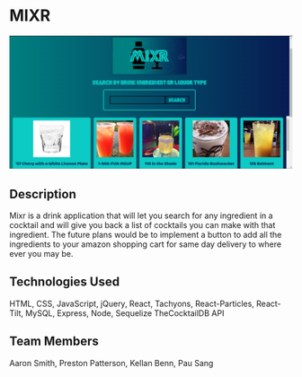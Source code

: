 # MIXR
![mixr](assets/images/mainpage.PNG)
## Description
Mixr is a drink application that will let you search for any ingredient in a cocktail and will give you back a list of cocktails you can make with that ingredient. The future plans would be to implement a button to add all the ingredients to your amazon shopping cart for same day delivery to where ever you may be.
## Technologies Used
HTML, CSS, JavaScript, jQuery, React, Tachyons, React-Particles, React-Tilt, MySQL, Express, Node, Sequelize TheCocktailDB API
## Team Members
Aaron Smith, Preston Patterson, Kellan Benn, Pau Sang
